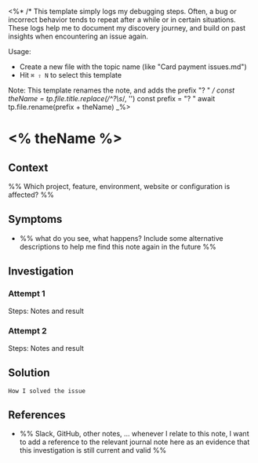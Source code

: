 <%*
/*
This template simply logs my debugging steps. Often, a bug or incorrect behavior tends to repeat after a while or in certain situations. These logs help me to document my discovery journey, and build on past insights when encountering an issue again.

Usage:
- Create a new file with the topic name (like "Card payment issues.md")
- Hit `⌘ ⇧ N` to select this template

Note: This template renames the note, and adds the prefix "? "
*/
const theName = tp.file.title.replace(/^\?\s*/, '')
const prefix = "? "
await tp.file.rename(prefix + theName)
_%>

# <% theName %>

## Context

%% Which project, feature, environment, website or configuration is affected? %%

## Symptoms

- %% what do you see, what happens? Include some alternative descriptions to help me find this note again in the future %%

## Investigation

### Attempt 1
Steps: 
Notes and result

### Attempt 2
Steps: 
Notes and result

## Solution

```shell
How I solved the issue
```

## References

- %% Slack, GitHub, other notes, ... whenever I relate to this note, I want to add a reference to the relevant journal note here as an evidence that this investigation is still current and valid %%
